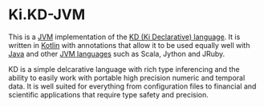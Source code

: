 # Ki.KD-JVM

This is a [JVM](https://en.wikipedia.org/wiki/Java_virtual_machine) implementation of the
[KD (Ki Declarative) language](https://github.com/kixi-io/Ki.Docs/wiki/Ki-Data-(KD)). It
is written in [Kotlin](https://kotlinlang.org/) with annotations that allow it to be used
equally well with [Java](https://en.wikipedia.org/wiki/Java_(programming_language)) and
other [JVM languages](https://en.wikipedia.org/wiki/List_of_JVM_languages) such as Scala,
Jython and JRuby.

KD is a simple delcarative language with rich type inferencing and the ability to easily
work with portable high precision numeric and temporal data. It is well suited for
everything from configuration files to financial and scientific applications that require
type safety and precision.

